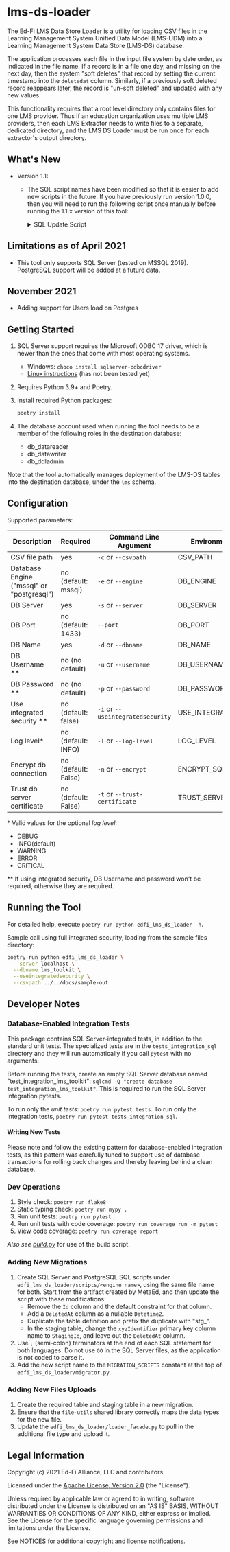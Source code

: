 # lms-ds-loader

The Ed-Fi LMS Data Store Loader is a utility for loading CSV files in the
Learning Management System Unified Data Model (LMS-UDM) into a Learning
Management System Data Store (LMS-DS) database.

The application processes each file in the input file system by date order, as
indicated in the file name. If a record is in a file one day, and missing on the
next day, then the system "soft deletes" that record by setting the current
timestamp into the `deletedat` column. Similarly, if a previously soft deleted record
reappears later, the record is "un-soft deleted" and updated with any new values.

This functionality requires that a root level directory only contains files for
one LMS provider. Thus if an education organization uses multiple LMS providers,
then each LMS Extractor needs to write files to a separate, dedicated directory,
and the LMS DS Loader must be run once for each extractor's output directory.

## What's New

* Version 1.1:
  * The SQL script names have been modified so that it is easier to add
    new scripts in the future. If you have previously run version 1.0.0,
    then you will need to run the following script once manually before
    running the 1.1.x version of this tool:

    <details>
    <summary>SQL Update Script</summary>
    <div>
    <code>
    update lms.MigrationJournal set script = '0001_initialize_lms_database' where script = 'initialize_lms_database';
    update lms.MigrationJournal set script = '0002_create_processed_files_table' where script = 'create_processed_files_table';
    update lms.MigrationJournal set script = '0003_create_user_tables' where script = 'create_user_tables';
    update lms.MigrationJournal set script = '0004_create_section_tables' where script = 'create_section_tables';
    update lms.MigrationJournal set script = '0005_create_assignment_tables' where script = 'create_assignment_tables';
    update lms.MigrationJournal set script = '0006_create_section_association_tables' where script = 'create_section_association_tables';
    update lms.MigrationJournal set script = '0007_create_assignment_submission_tables' where script = 'create_assignment_submission_tables';
    update lms.MigrationJournal set script = '0008_create_section_activity_tables' where script = 'create_section_activity_tables';
    update lms.MigrationJournal set script = '0009_create_system_activity_tables' where script = 'create_system_activity_tables';
    update lms.MigrationJournal set script = '0010_create_attendance_tables' where script = 'create_attendance_tables';
    update lms.MigrationJournal set script = '0011_remove_startdate_enddate_from_sectionassociation' where script = 'remove_startdate_enddate_from_sectionassociation';
    update lms.MigrationJournal set script = '0012_add_mapping_columns_for_edfi_student_and_section' where script = 'add_mapping_columns_for_edfi_student_and_section';
    </code>
    </div>
    </details>

## Limitations as of April 2021

* This tool only supports SQL Server (tested on MSSQL 2019). PostgreSQL support
  will be added at a future data.

## November 2021
* Adding support for Users load on Postgres

## Getting Started

1. SQL Server support requires the Microsoft ODBC 17 driver, which is newer than
   the ones that come with most operating systems.
   * Windows: `choco install sqlserver-odbcdriver`
   * [Linux
     instructions](https://docs.microsoft.com/en-us/sql/connect/odbc/linux-mac/installing-the-microsoft-odbc-driver-for-sql-server?view=sql-server-ver15)
     (has not been tested yet)
1. Requires Python 3.9+ and Poetry.
1. Install required Python packages:

   ```bash
   poetry install
   ```

1. The database account used when running the tool needs to be a member of the
   following roles in the destination database:

   * db_datareader
   * db_datawriter
   * db_ddladmin

Note that the tool automatically manages deployment of the LMS-DS tables into
the destination database, under the `lms` schema.

## Configuration

Supported parameters:

| Description                               | Required            | Command Line Argument             | Environment Variable     |
| ----------------------------------------- | ------------------- | --------------------------------- | ------------------------ |
| CSV file path                             | yes                 | `-c` or `--csvpath`               | CSV_PATH                 |
| Database Engine ("mssql" or "postgresql") | no (default: mssql) | `-e` or `--engine`                | DB_ENGINE                |
| DB Server                                 | yes                 | `-s` or `--server`                | DB_SERVER                |
| DB Port                                   | no (default: 1433)  | `--port`                          | DB_PORT                  |
| DB Name                                   | yes                 | `-d` or `--dbname`                | DB_NAME                  |
| DB Username **                            | no (no default)     | `-u` or `--username`              | DB_USERNAME              |
| DB Password **                            | no (no default)     | `-p` or `--password`              | DB_PASSWORD              |
| Use integrated security **                | no (default: false) | `-i` or `--useintegratedsecurity` | USE_INTEGRATED_SECURITY  |
| Log level*                                | no (default: INFO)  | `-l` or `--log-level`             | LOG_LEVEL                |
| Encrypt db connection                     | no (default: False) | `-n` or `--encrypt`               | ENCRYPT_SQL_CONNECTION   |
| Trust db server certificate               | no (default: False) | `-t` or `--trust-certificate`     | TRUST_SERVER_CERTIFICATE |

\* Valid values for the optional _log level_:

* DEBUG
* INFO(default)
* WARNING
* ERROR
* CRITICAL

\** If using integrated security, DB Username and password won't be required,
otherwise they are required.

## Running the Tool

For detailed help, execute `poetry run python edfi_lms_ds_loader -h`.

Sample call using full integrated security, loading from the sample files
directory:

```bash
poetry run python edfi_lms_ds_loader \
  --server localhost \
  --dbname lms_toolkit \
  --useintegratedsecurity \
  --csvpath ../../docs/sample-out
```

## Developer Notes

### Database-Enabled Integration Tests

This package contains SQL Server-integrated tests, in addition to the standard
unit tests. The specialized tests are in the `tests_integration_sql` directory
and they will run automatically if you call `pytest` with no arguments.

Before running the tests, create an empty SQL Server database named
"test_integration_lms_toolkit": `sqlcmd -Q "create database
test_integration_lms_toolkit"`. This is required to run the SQL Server
integration pytests.

To run only the _unit tests_: `poetry run pytest tests`. To run only the
integration tests, `poetry run pytest tests_integration_sql`.

#### Writing New Tests

Please note and follow the existing pattern for database-enabled integration
tests, as this pattern was carefully tuned to support use of database
transactions for rolling back changes and thereby leaving behind a clean
database.

### Dev Operations

1. Style check: `poetry run flake8`
1. Static typing check: `poetry run mypy .`
1. Run unit tests: `poetry run pytest`
1. Run unit tests with code coverage: `poetry run coverage run -m pytest`
1. View code coverage: `poetry run coverage report`

_Also see
[build.py](https://github.com/Ed-Fi-Exchange-OSS/LMS-Toolkit/blob/main/docs/build.md)_ for
use of the build script.

### Adding New Migrations

1. Create SQL Server and PostgreSQL SQL scripts under
   `edfi_lms_ds_loader/scripts/<engine name>`, using the same file name for
   both. Start from the artifact created by MetaEd, and then update the script
   with these modifications:
   * Remove the `Id` column and the default constraint for that column.
   * Add a `DeletedAt` column as a nullable `Datetime2`.
   * Duplicate the table definition and prefix the duplicate with "stg_".
   * In the staging table, change the `xyzIdentifier` primary key column name to
     `StagingId`, and leave out the `DeletedAt` column.
1. Use `;` (semi-colon) terminators at the end of each SQL statement for both
   languages. Do not use `GO` in the SQL Server files, as the application is not
   coded to parse it.
1. Add the new script name to the `MIGRATION_SCRIPTS` constant at the top of
   `edfi_lms_ds_loader/migrator.py`.

### Adding New Files Uploads

1. Create the required table and staging table in a new migration.
1. Ensure that the `file-utils` shared library correctly maps the data types for
   the new file.
1. Update the `edfi_lms_ds_loader/loader_facade.py` to pull in the additional
   file type and upload it.

## Legal Information

Copyright (c) 2021 Ed-Fi Alliance, LLC and contributors.

Licensed under the [Apache License, Version 2.0](https://github.com/Ed-Fi-Exchange-OSS/LMS-Toolkit/blob/main/LICENSE) (the "License").

Unless required by applicable law or agreed to in writing, software distributed
under the License is distributed on an "AS IS" BASIS, WITHOUT WARRANTIES OR
CONDITIONS OF ANY KIND, either express or implied. See the License for the
specific language governing permissions and limitations under the License.

See [NOTICES](https://github.com/Ed-Fi-Exchange-OSS/LMS-Toolkit/blob/main/NOTICES.md) for
additional copyright and license notifications.
